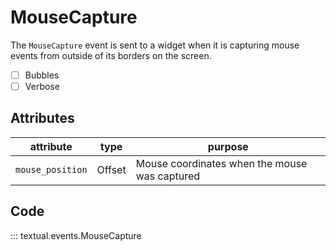 # MouseCapture

The `MouseCapture` event is sent to a widget when it is capturing mouse events from outside of its borders on the screen.

- [ ] Bubbles
- [ ] Verbose

## Attributes

| attribute        | type   | purpose                                       |
| ---------------- | ------ | --------------------------------------------- |
| `mouse_position` | Offset | Mouse coordinates when the mouse was captured |

## Code

::: textual.events.MouseCapture
